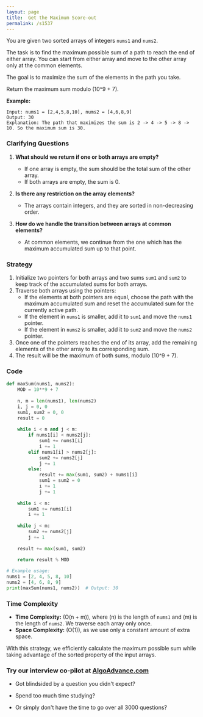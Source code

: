 ```yaml
---
layout: page
title:  Get the Maximum Score-out
permalink: /s1537
---
```


You are given two sorted arrays of integers `nums1` and `nums2`.

The task is to find the maximum possible sum of a path to reach the end of either array. You can start from either array and move to the other array only at the common elements.

The goal is to maximize the sum of the elements in the path you take.

Return the maximum sum modulo \(10^9 + 7\).

**Example:**
```
Input: nums1 = [2,4,5,8,10], nums2 = [4,6,8,9]
Output: 30
Explanation: The path that maximizes the sum is 2 -> 4 -> 5 -> 8 -> 10. So the maximum sum is 30.
```

### Clarifying Questions

1. **What should we return if one or both arrays are empty?**
   - If one array is empty, the sum should be the total sum of the other array.
   - If both arrays are empty, the sum is 0.

2. **Is there any restriction on the array elements?**
   - The arrays contain integers, and they are sorted in non-decreasing order.
   
3. **How do we handle the transition between arrays at common elements?**
   - At common elements, we continue from the one which has the maximum accumulated sum up to that point.

### Strategy

1. Initialize two pointers for both arrays and two sums `sum1` and `sum2` to keep track of the accumulated sums for both arrays.
2. Traverse both arrays using the pointers:
   - If the elements at both pointers are equal, choose the path with the maximum accumulated sum and reset the accumulated sum for the currently active path.
   - If the element in `nums1` is smaller, add it to `sum1` and move the `nums1` pointer.
   - If the element in `nums2` is smaller, add it to `sum2` and move the `nums2` pointer.
3. Once one of the pointers reaches the end of its array, add the remaining elements of the other array to its corresponding sum.
4. The result will be the maximum of both sums, modulo \(10^9 + 7\).

### Code

```python
def maxSum(nums1, nums2):
    MOD = 10**9 + 7
    
    n, m = len(nums1), len(nums2)
    i, j = 0, 0
    sum1, sum2 = 0, 0
    result = 0
    
    while i < n and j < m:
        if nums1[i] < nums2[j]:
            sum1 += nums1[i]
            i += 1
        elif nums1[i] > nums2[j]:
            sum2 += nums2[j]
            j += 1
        else:
            result += max(sum1, sum2) + nums1[i]
            sum1 = sum2 = 0
            i += 1
            j += 1
            
    while i < n:
        sum1 += nums1[i]
        i += 1
        
    while j < m:
        sum2 += nums2[j]
        j += 1
        
    result += max(sum1, sum2)
    
    return result % MOD

# Example usage:
nums1 = [2, 4, 5, 8, 10]
nums2 = [4, 6, 8, 9]
print(maxSum(nums1, nums2))  # Output: 30
```

### Time Complexity

- **Time Complexity:** \(O(n + m)\), where \(n\) is the length of `nums1` and \(m\) is the length of `nums2`. We traverse each array only once.
- **Space Complexity:** \(O(1)\), as we use only a constant amount of extra space.

With this strategy, we efficiently calculate the maximum possible sum while taking advantage of the sorted property of the input arrays.


### Try our interview co-pilot at [AlgoAdvance.com](https://algoAdvance.com)

- Got blindsided by a question you didn't expect?

- Spend too much time studying?

- Or simply don't have the time to go over all 3000 questions?

